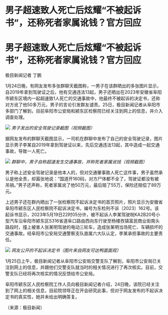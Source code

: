 # 男子超速致人死亡后炫耀“不被起诉书”，还称死者家属讹钱？官方回应

# 男子超速致人死亡后炫耀“不被起诉书”，还称死者家属讹钱？官方回应

极目新闻记者 丁鹏

1月24日晚，有网友发布多张群聊天截图称，一男子在该群晒出的多张图片显示，自2019年拿到驾驶证之后，他有交通违法13起，男子还晒出在2023年安徽省阜阳市颍东区境内一起超速致1人死亡的交通事故中，他最终不被起诉的决定书，还称对方讹了他50多万元，男子的言论引发群友谴责。25日，极目新闻记者从阜阳市多部门了解到，目前阜阳市公安局和颍东区检察院已经关注到网上的信息，并介入调查处理。

![](https://inews.gtimg.com/news_bt/OxkVALA7X2h7yVgNWJDFruvs78i7vsXOTo3GIzm4zTvEYAA/1000)
_男子发出的安全驾驶记录截图（视频截图）_

据网友发布的群聊天截图显示，一司机在群聊中发布了自己的安全驾驶记录，图片显示男子李某自2019年拿到驾驶证以来，先后交通违法13起，其中造成一起交通事故，导致一人死亡。

![](https://inews.gtimg.com/om_bt/OHVO7iAjlA0CDwqWwUEsW4xquf8U8O6DoJ2wd5mhU1XGMAA/1000)
_群聊中，男子自称超速发生交通事故，并称死者家属讹钱（视频截图）_

男子称上述安全驾驶记录是他本人的，但对交通肇事致人死亡这件事，男子虽然承认是他全责，却嚣张地说：“国道开160码，对方尸体都不全了，驾驶证都没有被吊销。”男子还声称，死者家属讹了他50万元，最后赔了55万，保险还赔偿了89万元。

上述男子还在群内晒出了一张检察院不起诉决定书的首页照片，照片显示为安徽省阜阳市颍东区人民检察院不起诉决定书，编号为东检刑不诉〔2023〕162号。该起诉书显示，2023年5月19日22时05分许，被不起诉人李某驾驶皖KA2B20号小型汽车沿阜阳市颍东区S316省道阜口路由西向东行驶至杨楼孜镇富民商业街南头路段时，撞上被害人张某明驾驶的电动三轮车，造成张某明当场死亡、车辆损坏的交通事故。经阜阳市公安局交通警察支队直属六大队认定，李某承担事故的主要责任。

![](https://inews.gtimg.com/om_bt/OMblOQID7v41gUSXdUHwXxoUQj5aNAFfg38_WOaxl0gr4AA/1000)
_网友公开的不起诉决定书（图片来自网友可达鸭面面观）_

1月25日上午，极目新闻记者从阜阳市公安局交警支队了解到，阜阳市公安局已关注到网上的信息，并跟他们交警支队就当时的相关情况进行了再次核实。目前，交警支队已经将再次核实的情况反馈给市公安局。

阜阳市颍东区人民检察院工作人员向极目新闻记者介绍，24日晚，该院已经关注到了网上的相关信息，目前院领导正在开会研究此事，但对于网友发布的不起诉决定书的真实性，她并未给出明确答复。

（来源：极目新闻）

